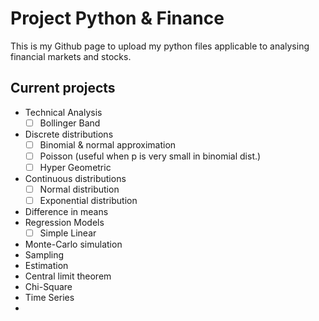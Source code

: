 # Project Python & Finance

This is my Github page to upload my python files applicable to analysing financial markets and stocks.

## Current projects

- Technical Analysis
  - [ ] Bollinger Band
- Discrete distributions
  - [ ] Binomial & normal approximation
  - [ ] Poisson (useful when p is very small in binomial dist.)
  - [ ] Hyper Geometric
- Continuous distributions
  - [ ] Normal distribution
  - [ ] Exponential distribution
- Difference in means
- Regression Models
  - [ ] Simple Linear
- Monte-Carlo simulation
- Sampling
- Estimation
- Central limit theorem
- Chi-Square
- Time Series
-


